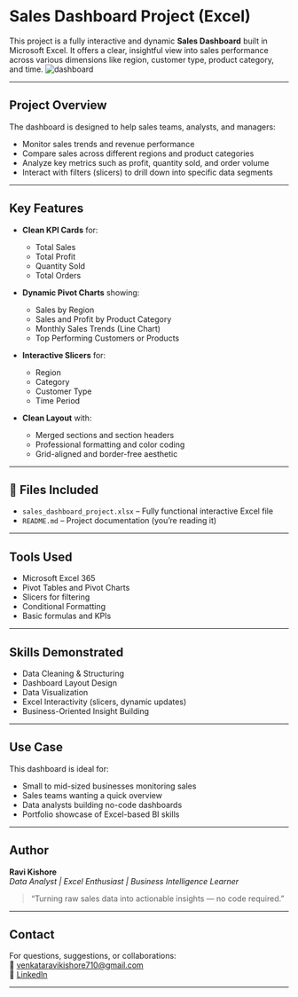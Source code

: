 # Sales Dashboard Project (Excel)

This project is a fully interactive and dynamic **Sales Dashboard** built in Microsoft Excel. It offers a clear, insightful view into sales performance across various dimensions like region, customer type, product category, and time.
![dashboard](https://github.com/user-attachments/assets/640e3df8-87cc-4729-ba43-8a67579ffc55)

---

## Project Overview

The dashboard is designed to help sales teams, analysts, and managers:
- Monitor sales trends and revenue performance
- Compare sales across different regions and product categories
- Analyze key metrics such as profit, quantity sold, and order volume
- Interact with filters (slicers) to drill down into specific data segments

---

## Key Features

- **Clean KPI Cards** for:
  - Total Sales
  - Total Profit
  - Quantity Sold
  - Total Orders

- **Dynamic Pivot Charts** showing:
  - Sales by Region
  - Sales and Profit by Product Category
  - Monthly Sales Trends (Line Chart)
  - Top Performing Customers or Products

- **Interactive Slicers** for:
  - Region
  - Category
  - Customer Type
  - Time Period

- **Clean Layout** with:
  - Merged sections and section headers
  - Professional formatting and color coding
  - Grid-aligned and border-free aesthetic

---

## 📂 Files Included

- `sales_dashboard_project.xlsx` – Fully functional interactive Excel file
- `README.md` – Project documentation (you’re reading it)

---

## Tools Used

- Microsoft Excel 365
- Pivot Tables and Pivot Charts
- Slicers for filtering
- Conditional Formatting
- Basic formulas and KPIs

---

## Skills Demonstrated

- Data Cleaning & Structuring
- Dashboard Layout Design
- Data Visualization
- Excel Interactivity (slicers, dynamic updates)
- Business-Oriented Insight Building

---

## Use Case

This dashboard is ideal for:
- Small to mid-sized businesses monitoring sales
- Sales teams wanting a quick overview
- Data analysts building no-code dashboards
- Portfolio showcase of Excel-based BI skills

---

## Author

**Ravi Kishore**  
_Data Analyst | Excel Enthusiast | Business Intelligence Learner_

> “Turning raw sales data into actionable insights — no code required.”

---

## Contact

For questions, suggestions, or collaborations:  
📧 venkataravikishore710@gmail.com  
🔗 [LinkedIn](https://www.linkedin.com/in/ravikishore710)

---
